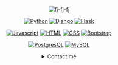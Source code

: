 <div align="center">

  <p align="center"> <img src="https://github-readme-stats.vercel.app/api/top-langs/?username=fj-fj-fj&layout=compact&theme=midnight-purple" alt="fj-fj-fj" />
  
  
  [![Python](https://img.shields.io/static/v1?label=Python&style=plastic&logofor-the-badge&message=3&color=3776AB&logo=PYTHON)](https://www.python.org/)
  [![Django](https://img.shields.io/badge/-django-green?style=flat&logo=django)](https://www.djangoproject.com/)
  [![Flask](https://img.shields.io/badge/-flask-red?style=flat&logo=flask)](https://palletsprojects.com/p/flask/)


  [![Javascript](https://img.shields.io/static/v1?label=JavaScript&message=ES8&style=plastic&logofor-the-badge&color=F7DF1E&logo=JavaScript)](https://en.wikipedia.org/wiki/JavaScript)
  [![HTML](https://img.shields.io/static/v1?label=HTML&message=5&color=E34F26&style=plastic&logofor-the-badge&logo=html5)](https://en.wikipedia.org/wiki/HTML5)
  [![CSS](https://img.shields.io/static/v1?label=CSS&message=3&color=1572B6&style=plastic&logofor-the-badge&logo=css3)](https://en.wikipedia.org/wiki/CSS)
  [![Bootstrap](https://img.shields.io/badge/-Bootstrap-7952B3?style=flat&logo=bootstrap&logoColor=white)](https://getbootstrap.com/)


  [![PostgresQL](https://img.shields.io/badge/-PostgreSQL-blue?style=flat&logo=postgresql)](https://www.postgresql.org/)
  [![MySQL](https://img.shields.io/badge/MySQL%20-%2300758F.svg?&style=plastic&logofor-the-badge&logo=MySQL&logoColor=FFFFFF)](https://www.mysql.com/)


  <details>
  <summary>Contact me</summary><br>
  
  
  [![Linkedin](https://img.shields.io/badge/-LinkedIn-0e76a8?style=flat-square&logo=Linkedin&logoColor=white&link=https://www.linkedin.com/in/vadim-kucherenko/)](https://www.linkedin.com/in/vadim-kucherenko/)
  [![Gmail Badge](https://img.shields.io/badge/-Gmail-c14438?style=flat-square&logo=Gmail&logoColor=white&link=mailto:vadimivanovichvadimov@gmail.com)](mailto:vadimivanovichvadimov@gmail.com)
  [![GitHub](https://img.shields.io/badge/-GitHub-181717?style=flat&logo=github&link=https://github.com/fj-fj-fj)](https://github.com/fj-fj-fj)
  [![Twitter](https://img.shields.io/badge/-twitter-181717?style=flat-square&logo=twitter&link=https://twitter.com/_vadim_fj)](https://twitter.com/_vadim_fj)
  [![Telegram Badge](https://img.shields.io/badge/-Telegram-1ca0f1?style=flat-square&labelColor=1ca0f1&logo=telegram&logoColor=white&link=https://t.me/write_me_on_this_account_please/)](https://t.me/write_me_on_this_account_please/)
  
  
  <p align="center"><img src="/assets/Earth.gif"></p>
  </details>
</div>